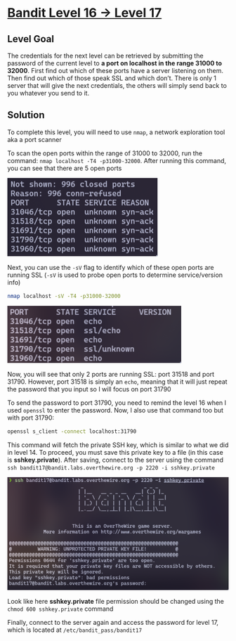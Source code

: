 # [Bandit Level 16 → Level 17](https://overthewire.org/wargames/bandit/bandit17.html)
## Level Goal

The credentials for the next level can be retrieved by submitting the password of the current level to **a port on localhost in the range 31000 to 32000**. First find out which of these ports have a server listening on them. Then find out which of those speak SSL and which don’t. There is only 1 server that will give the next credentials, the others will simply send back to you whatever you send to it.

## Solution

To complete this level, you will need to use `nmap`, a network exploration tool aka a port scanner

To scan the open ports within the range of 31000 to 32000, run the command: `nmap localhost -T4 -p31000-32000`. After running this command, you can see that there are 5 open ports

![](assets/level-17/scan.png)

Next, you can use the `-sV` flag to identify which of these open ports are running SSL (`-sV` is used to probe open ports to determine service/version info)

```sh
nmap localhost -sV -T4 -p31000-32000
```

![ssl](assets/level-17/ssl.png)

Now, you will see that only 2 ports are running SSL: port 31518 and port 31790. However, port 31518 is simply an `echo`, meaning that it will just repeat the password that you input so I will focus on port 31790

To send the password to port 31790, you need to remind the level 16 when I used `openssl` to enter the password. Now, I also use that command too but with port 31790:

```sh
openssl s_client -connect localhost:31790
```

This command will fetch the private SSH key, which is similar to what we did in level 14. To proceed, you must save this private key to a file (in this case is **sshkey.private**). After saving, connect to the server using the command `ssh bandit17@bandit.labs.overthewire.org -p 2220 -i sshkey.private`

![chmod](assets/level-17/chmod.png)

Look like here **sshkey.private** file permission should be changed using the `chmod 600 sshkey.private` command

Finally, connect to the server again and access the password for level 17, which is located at `/etc/bandit_pass/bandit17`
